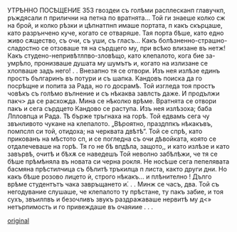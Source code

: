 ﻿УТРѢННО ПОСѢЩЕНИЕ
353
гвоздеи съ голѣми расплесканп главучкп, ръждясали п прилични на петна по вратнята... Той ги знаеше колко сж на брой, и колко рѣзки и цѣпнатпнп имаше портата, п какъ скърцаше, като разрънчено куче, когато се отваряше. Тая порта бѣше, като едно живо сѫщество, съ очи, съ уши, съ гласъ... Какъ болѣзненно-страшно-сладостно се отзоваше тя на сърдцего му, при всѣко влизане въ нетж! Какъ студено-непривѣтлпво-зловѣщо, като клепалото, кога бие за- умрѣло, пронизваше душата му шумътъ и, когато на излизане се хлопваше задъ него! . .
Внезапно тя се отвори. Изъ нея излѣзе единъ простъ българинъ въ потури и съ шапка. Кандовъ поиска да го посрѣщне и попита за Рада, но го досрамѣ. Той изгледа тоя простъ човѣкъ съ голѣмо вълнение и съ нѣкаква завлсть даже. И продължи пакч> да се расхожда. Мина се нѣколко врѣме. Вратнята се отвори пакъ и сега сърдцето Кандово се раступа.
Изъ нея излѣзоха; баба Лпловпца и Рада. Тѣ бърже тръгнаха на горѣ. Той едвамъ сега чу звънливото чукане на клепалото. „Вѣроятно, праздппкъ нѣкакъвъ, помпслп си той, отидоха; на черквата двѣтѣ“. Той се спрѣ, като прикованъ на мѣстото сп, и се погледна съ очи дѣвойката, която се отдалечеваше на горѣ. Тя го не бѣ впдѣла, защото,, и като излѣзе и като завървѣ, очитѣ и бѣхѫ се наведешъ Той неволно забѣлѣжи, че тя се бѣше прѣмѣняла въ новата си черна рокля. Не носѣше сега пепелявата басмяна прѣстилчица съ бѣлитѣ тръкилца п листа, както други дни. Но какъ бѣше розово лицето ѝ, строго нѣкакъ... и плѣнително !
Дълго врѣме студентътъ чака завръщането и́. . . Минж се часъ, два. Той съ негодувание слушаше, че клепалото ту прѣстане, ту пакъ забие, и тоя сухъ, звъилпвъ и безочливъ звукъ раздражаваше нервитѣ му д<» нетърпимость и го привеждаше въ очаяиие . . .

[original](images/394.jpg)